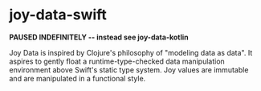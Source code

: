 # joy-data-swift

**PAUSED INDEFINITELY -- instead see joy-data-kotlin**

Joy Data is inspired by Clojure's philosophy of "modeling data as data". It aspires to gently float a runtime-type-checked data manipulation environment above Swift's static type system. Joy values are immutable and are manipulated in a functional style.

